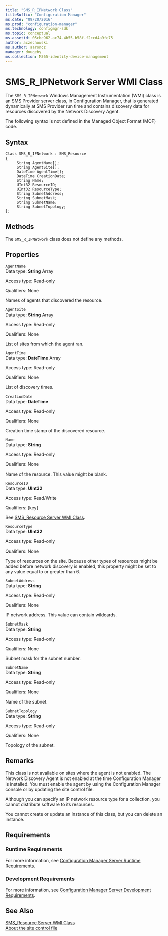 ```yaml
---
title: "SMS_R_IPNetwork Class"
titleSuffix: "Configuration Manager"
ms.date: "09/20/2016"
ms.prod: "configuration-manager"
ms.technology: configmgr-sdk
ms.topic: conceptual
ms.assetid: 05cbc962-ac74-4b55-b58f-f2ccd4a9fe75
author: aczechowski
ms.author: aaroncz
manager: dougeby
ms.collection: M365-identity-device-management
---
```

# SMS_R_IPNetwork Server WMI Class
The `SMS_R_IPNetwork` Windows Management Instrumentation (WMI) class is an SMS Provider server class, in Configuration Manager, that is generated dynamically at SMS Provider run time and contains discovery data for resources discovered by the Network Discovery Agent.  

 The following syntax is not defined in the Managed Object Format (MOF) code.  

## Syntax  

```  
Class SMS_R_IPNetwork : SMS_Resource  
{  
     String AgentName[];  
     String AgentSite[];  
     DateTime AgentTime[];  
     DateTime CreationDate;  
     String Name;  
     UInt32 ResourceID;  
     UInt32 ResourceType;  
     String SubnetAddress;  
     String SubnetMask;  
     String SubnetName;  
     String SubnetTopology;  
};  
```  

## Methods  
 The `SMS_R_IPNetwork` class does not define any methods.  

## Properties  
 `AgentName`  
 Data type: **String** Array  

 Access type: Read-only  

 Qualifiers: None  

 Names of agents that discovered the resource.  

 `AgentSite`  
 Data type: **String** Array  

 Access type: Read-only  

 Qualifiers: None  

 List of sites from which the agent ran.  

 `AgentTime`  
 Data type: **DateTime** Array  

 Access type: Read-only  

 Qualifiers: None  

 List of discovery times.  

 `CreationDate`  
 Data type: **DateTime**  

 Access type: Read-only  

 Qualifiers: None  

 Creation time stamp of the discovered resource.  

 `Name`  
 Data type: **String**  

 Access type: Read-only  

 Qualifiers: None  

 Name of the resource. This value might be blank.  

 `ResourceID`  
 Data type: **UInt32**  

 Access type: Read/Write  

 Qualifiers: [key]  

 See [SMS_Resource Server WMI Class](../../../../../develop/reference/core/clients/manage/sms_resource-server-wmi-class.md).  

 `ResourceType`  
 Data type: **UInt32**  

 Access type: Read-only  

 Qualifiers: None  

 Type of resources on the site. Because other types of resources might be added before network discovery is enabled, this property might be set to any value equal to or greater than 6.  

 `SubnetAddress`  
 Data type: **String**  

 Access type: Read-only  

 Qualifiers: None  

 IP network address. This value can contain wildcards.  

 `SubnetMask`  
 Data type: **String**  

 Access type: Read-only  

 Qualifiers: None  

 Subnet mask for the subnet number.  

 `SubnetName`  
 Data type: **String**  

 Access type: Read-only  

 Qualifiers: None  

 Name of the subnet.  

 `SubnetTopology`  
 Data type: **String**  

 Access type: Read-only  

 Qualifiers: None  

 Topology of the subnet.  

## Remarks  
 This class is not available on sites where the agent is not enabled. The Network Discovery Agent is not enabled at the time Configuration Manager is installed. You must enable the agent by using the Configuration Manager console or by updating the site control file.  

 Although you can specify an IP network resource type for a collection, you cannot distribute software to its resources.  

 You cannot create or update an instance of this class, but you can delete an instance.  

## Requirements  

### Runtime Requirements  
 For more information, see [Configuration Manager Server Runtime Requirements](../../../../../develop/core/reqs/server-runtime-requirements.md).  

### Development Requirements  
 For more information, see [Configuration Manager Server Development Requirements](../../../../../develop/core/reqs/server-development-requirements.md).  

## See Also  
 [SMS_Resource Server WMI Class](../../../../../develop/reference/core/clients/manage/sms_resource-server-wmi-class.md)   
 [About the site control file](/sccm/develop/core/understand/about-the-configuration-manager-site-control-file)
